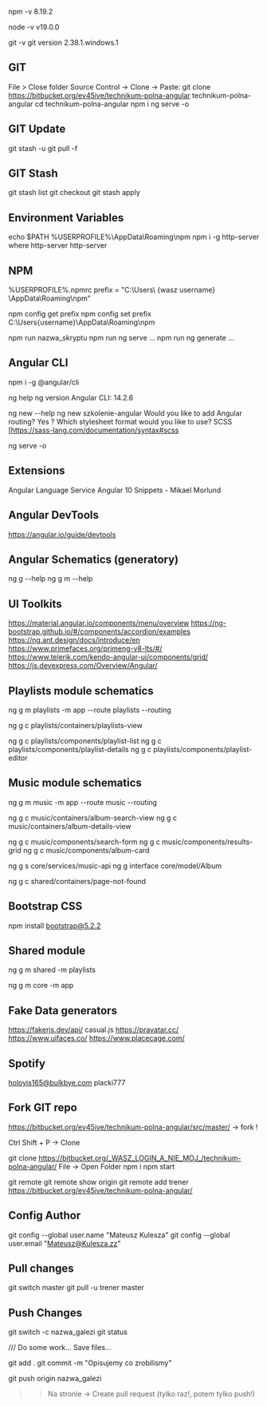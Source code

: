 npm -v
8.19.2

node -v
v19.0.0

git -v
git version 2.38.1.windows.1

## GIT 
File > Close folder
Source Control -> Clone -> Paste:
git clone https://bitbucket.org/ev45ive/technikum-polna-angular technikum-polna-angular
cd technikum-polna-angular
npm i
ng serve -o 

## GIT Update
git stash -u 
git pull -f 

## GIT Stash
git stash list
git checkout <commit>
git stash apply <stashId>

## Environment Variables
echo $PATH
%USERPROFILE%\AppData\Roaming\npm
npm i -g http-server
where http-server 
http-server

## NPM 
%USERPROFILE%\.npmrc
prefix = "C:\\Users\\  {wasz username} \\AppData\\Roaming\\npm"

npm config get prefix
npm config set prefix C:\Users\{username}\AppData\Roaming\npm

npm run nazwa_skryptu
npm run ng serve ...
npm run ng generate ...

## Angular CLI
npm i -g @angular/cli 

ng help
ng version
Angular CLI: 14.2.6

ng new --help
ng new szkolenie-angular
Would you like to add Angular routing? Yes
? Which stylesheet format would you like to use? SCSS   
[https://sass-lang.com/documentation/syntax#scss 

ng serve -o 

## Extensions
Angular Language Service
Angular 10 Snippets - Mikael Morlund

## Angular DevTools
https://angular.io/guide/devtools

## Angular Schematics (generatory)
ng g --help
ng g m --help

## UI Toolkits
https://material.angular.io/components/menu/overview
https://ng-bootstrap.github.io/#/components/accordion/examples
https://ng.ant.design/docs/introduce/en
https://www.primefaces.org/primeng-v8-lts/#/
https://www.telerik.com/kendo-angular-ui/components/grid/
https://js.devexpress.com/Overview/Angular/


## Playlists module schematics
ng g m playlists -m app --route playlists --routing 

ng g c playlists/containers/playlists-view

ng g c playlists/components/playlist-list
ng g c playlists/components/playlist-details
ng g c playlists/components/playlist-editor


## Music module schematics
ng g m music -m app --route music --routing 

ng g c music/containers/album-search-view
ng g c music/containers/album-details-view

ng g c music/components/search-form
ng g c music/components/results-grid
ng g c music/components/album-card

ng g s core/services/music-api
ng g interface core/model/Album


ng g c shared/containers/page-not-found



## Bootstrap CSS
npm install bootstrap@5.2.2

## Shared module
ng g m shared -m playlists

ng g m core -m app

## Fake Data generators
https://fakerjs.dev/api/
casual.js
https://pravatar.cc/
https://www.uifaces.co/
https://www.placecage.com/


## Spotify
holoyis165@bulkbye.com
placki777

## Fork GIT repo

https://bitbucket.org/ev45ive/technikum-polna-angular/src/master/ -> fork !

Ctrl Shift + P -> Clone 

git clone https://bitbucket.org/_WASZ_LOGIN_A_NIE_MOJ_/technikum-polna-angular/ 
File -> Open Folder
npm i 
npm start

git remote 
git remote show origin 
git remote add trener https://bitbucket.org/ev45ive/technikum-polna-angular/

## Config Author 
git config --global user.name "Mateusz Kulesza"
git config --global user.email "Mateusz@Kulesza.zz"

## Pull changes
git switch master
git pull -u trener master

## Push Changes
git switch -c nazwa_galezi
git status

/// Do some work... Save files...

git add .
git commit -m "Opisujemy co zrobilismy"

git push origin nazwa_galezi

>> Na stronie -> Create pull request (tylko raz!, potem tylko push!)
